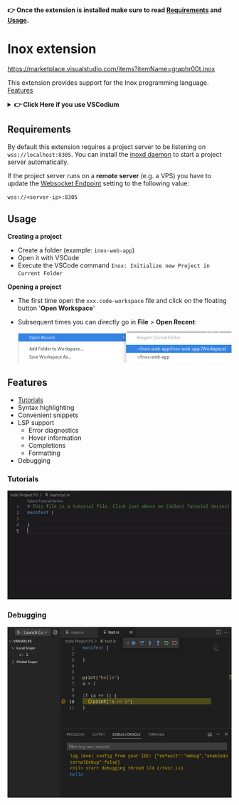 **👉 Once the extension is installed make sure to read [Requirements](#requirements) and [Usage](#usage).**


# Inox extension

https://marketplace.visualstudio.com/items?itemName=graphr00t.inox

This extension provides support for the Inox programming language.\
[Features](#features)

<details>

**<summary>👉 Click Here if you use VSCodium</summary>**

Click on the marketplace link above and then on `Download Extension` to download the VSIX file for the extension:\
![image](https://user-images.githubusercontent.com/113632189/235324122-3f75a2bd-1238-4c53-9192-bcc530ab68c1.png)

You can install the extension in VSCodium by going on the **Extensions**
tab and clicking here:\
![image](https://user-images.githubusercontent.com/113632189/235324154-631e215c-1130-4da1-ae2a-a19806cd28c8.png)

</details>

## Requirements

By default this extension requires a project server to be listening on `wss://localhost:8305`.
You can install the [inoxd daemon](https://github.com/inoxlang/inox/blob/master/docs/inox-daemon.md) to 
start a project server automatically.

If the project server runs on a **remote server** (e.g. a VPS) you have to update the [Websocket Endpoint](command:workbench.action.openSettings?%22%40ext%3Agraphr00t.inox%22) setting to the following value:
```
wss://<server-ip>:8305
```


## Usage

**Creating a project**

- Create a folder (example: `inox-web-app`)
- Open it with VSCode
- Execute the VSCode command `Inox: Initialize new Project in Current Folder`

**Opening a project**

- The first time open the `xxx.code-workspace` file and click on the floating button '**Open Workspace**'
- Subsequent times you can directly go in **File** > **Open Recent**:

  ![recent workspace](./assets/docs/recent-workspace.png)


## Features

- [Tutorials](#tutorials)
- Syntax highlighting
- Convenient snippets
- LSP support
  - Error diagnostics
  - Hover information
  - Completions
  - Formatting
- Debugging

### Tutorials

![tutorial demo](assets/docs/tutorial-demo.gif)

### Debugging

![img](assets/docs/debug-demo.png)